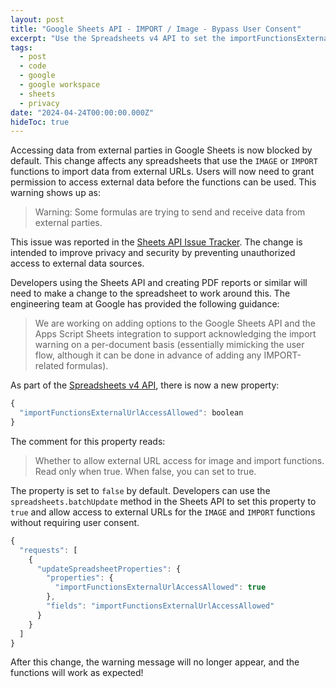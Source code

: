 ```yaml
---
layout: post
title: "Google Sheets API - IMPORT / Image - Bypass User Consent"
excerpt: "Use the Spreadsheets v4 API to set the importFunctionsExternalUrlAccessAllowed property to true and allow access to external URLs without requiring user consent."
tags:
  - post
  - code
  - google
  - google workspace
  - sheets
  - privacy  
date: "2024-04-24T00:00:00.000Z"
hideToc: true
---
```


Accessing data from external parties in Google Sheets is now blocked by default. This change affects any spreadsheets that use the `IMAGE` or `IMPORT` functions to import data from external URLs. Users will now need to grant permission to access external data before the functions can be used. This warning shows up as:

> Warning: Some formulas are trying to send and receive data from external parties.

This issue was reported in the [Sheets API Issue Tracker](https://issuetracker.google.com/issues/324798866). The change is intended to improve privacy and security by preventing unauthorized access to external data sources.

Developers using the Sheets API and creating PDF reports or similar will need to make a change to the spreadsheet to work around this. The engineering team at Google has provided the following guidance:

> We are working on adding options to the Google Sheets API and the Apps Script Sheets integration to support acknowledging the import warning on a per-document basis (essentially mimicking the user flow, although it can be done in advance of adding any IMPORT-related formulas).

As part of the [Spreadsheets v4 API](https://developers.google.com/sheets/api/reference/rest/v4/spreadsheets#spreadsheetproperties), there is now a new property:

```js
{
  "importFunctionsExternalUrlAccessAllowed": boolean
}
```

The comment for this property reads:

> Whether to allow external URL access for image and import functions. Read only when true. When false, you can set to true.

The property is set to `false` by default. Developers can use the `spreadsheets.batchUpdate` method in the Sheets API to set this property to `true` and allow access to external URLs for the `IMAGE` and `IMPORT` functions without requiring user consent.

```js
{
  "requests": [
    {
      "updateSpreadsheetProperties": {
        "properties": {
          "importFunctionsExternalUrlAccessAllowed": true
        },
        "fields": "importFunctionsExternalUrlAccessAllowed"
      }
    }
  ]
}
```

After this change, the warning message will no longer appear, and the functions will work as expected!
